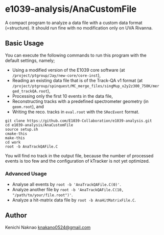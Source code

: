 # e1039-analysis/AnaCustomFile

A compact program to analyze a data file with a custom data format (=structure).
It should run fine with no modification only on UVA Rivanna.


## Basic Usage

You can execute the following commands to run this program with the default settings, namely;
* Using a modified version of the E1039 core software (at `/project/ptgroup/Jay/new-core/core-inst`),
* Reading an existing data file that is of the Track-QA v1 format 
    (at `/project/ptgroup/spinquest/MC_merge_files/singMup_x2y2z300_750K/merged_trackQA.root`),
* Processing only the first 10 events in the data file,
* Reconstructing tracks with a predefined spectrometer geometry (in `geom.root`), and
* Writing the reco. tracks in `eval.root` with the `SRecEvent` format.

```
git clone https://github.com/E1039-Collaboration/e1039-analysis.git
cd e1039-analysis/AnaCustomFile
source setup.sh
cmake-this
make-this
cd work
root -b AnaTrackQAFile.C
```

You will find no track in the output file, because the number of processed events is too few and the configuration of kTracker is not yet optimized.


### Advanced Usage

* Analyse all events by `root -b 'AnaTrackQAFile.C(0)'`.
* Analyze another file by `root -b 'AnaTrackQAFile.C(10, "/path/to/your/file.root")'`.
* Analyze a hit-matrix data file by `root -b AnaHitMatrixFile.C`.


## Author

Kenichi Naknao <knakano0524@gmail.com>
